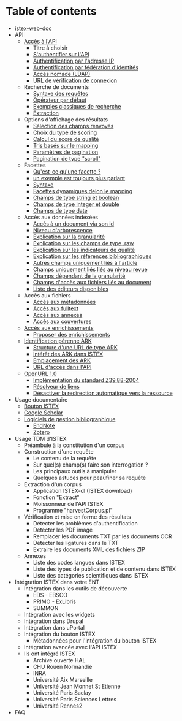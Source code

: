 # Table of contents

* [istex-web-doc](README.md)
* API
  * [Accès à l'API](api/acces-a-lapi/README.md)
    * Titre à choisir
    * [S'authentifier sur l'API](api/acces-a-lapi/sauthentifier-sur-lapi.md)
    * [Authentification par l'adresse IP](api/acces-a-lapi/authentification-par-ladresse-ip.md)
    * [Authentification par fédération d'identités](api/acces-a-lapi/authentification-par-federation-didentites.md)
    * [Accès nomade \(LDAP\)](api/acces-a-lapi/acces-nomade-ldap.md)
    * [URL de vérification de connexion](api/acces-a-lapi/url-de-verification-de-connexion.md)
  * Recherche de documents
    * [Syntaxe des requêtes](api/recherche-de-documents/syntaxe-des-requetes.md)
    * [Opérateur par défaut](api/recherche-de-documents/operateur-par-defaut.md)
    * [Exemples classiques de recherche](api/recherche-de-documents/exemples-classiques-de-recherche.md)
    * [Extraction](api/recherche-de-documents/extraction.md)
  * Options d'affichage des résultats
    * [Sélection des champs renvoyés](api/options-daffichage-des-resultats/selection-des-champs-renvoyes.md)
    * [Choix du type de scoring](api/options-daffichage-des-resultats/choix-du-type-de-scoring.md)
    * [Calcul du score de qualité](api/options-daffichage-des-resultats/calcul-du-score-de-qualite.md)
    * [Tris basés sur le mapping](api/options-daffichage-des-resultats/tris-bases-sur-le-mapping.md)
    * [Paramètres de pagination](api/options-daffichage-des-resultats/parametres-de-pagination.md)
    * [Pagination de type "scroll"](api/options-daffichage-des-resultats/pagination-de-type-scroll.md)
  * Facettes
    * [Qu'est-ce qu'une facette ?](api/facettes/quest-ce-quune-facette.md)
    * [un exemple est toujours plus parlant](api/facettes/un-exemple-est-toujours-plus-parlant.md)
    * [Syntaxe](api/facettes/syntaxe.md)
    * [Facettes dynamiques delon le mapping](api/facettes/facettes-dynamiques-delon-le-mapping.md)
    * [Champs de type string et boolean](api/facettes/champs-de-type-string-et-boolean.md)
    * [Champs de type integer et double](api/facettes/champs-de-type-integer-et-double.md)
    * [Champs de type date](api/facettes/champs-de-type-date.md)
  * Accès aux données indéxées
    * [Accès à un document via son id](api/acces-aux-donnees-indexees/acces-a-un-document-via-son-id.md)
    * [Niveau d'arborescence](api/acces-aux-donnees-indexees/niveau-darborescence.md)
    * [Explication sur la granularité](api/acces-aux-donnees-indexees/explication-sur-la-granularite.md)
    * [Explication sur les champs de type .raw](api/acces-aux-donnees-indexees/explication-sur-les-champs-de-type-.raw.md)
    * [Explication sur les indicateurs de qualité](api/acces-aux-donnees-indexees/explication-sur-les-indicateurs-de-qualite.md)
    * [Explication sur les références bibliographiques](api/acces-aux-donnees-indexees/explication-sur-les-references-bibliographiques.md)
    * [Autres champs uniquement liés à l'article](api/acces-aux-donnees-indexees/autres-champs-uniquement-lies-a-larticle.md)
    * [Champs uniquement liés liés au niveau revue](api/acces-aux-donnees-indexees/champs-uniquement-lies-lies-au-niveau-revue.md)
    * [Champs dépendant de la granularité](api/acces-aux-donnees-indexees/champs-dependant-de-la-granularite.md)
    * [Champs d'accès aux fichiers liés au document](api/acces-aux-donnees-indexees/champs-dacces-aux-fichiers-lies-au-document.md)
    * [Liste des éditeurs disponibles](api/acces-aux-donnees-indexees/liste-des-editeurs-disponibles.md)
  * Accès aux fichiers
    * [Accès aux métadonnées](api/acces-aux-fichiers/acces-aux-metadonnees.md)
    * [Accès aux fulltext](api/acces-aux-fichiers/acces-aux-fulltext.md)
    * [Accès aux annexes](api/acces-aux-fichiers/acces-aux-annexes.md)
    * [Accès aux couvertures](api/acces-aux-fichiers/acces-aux-couvertures.md)
  * [Accès aux enrichissements](api/acces-aux-enrichissements/README.md)
    * [Proposer des enrichissements](api/acces-aux-enrichissements/proposer-des-enrichissements.md)
  * [Identification pérenne ARK](api/identification-perenne-ark/README.md)
    * [Structure d'une URL de type ARK](api/identification-perenne-ark/structure-dune-url-de-type-ark.md)
    * [Intérêt des ARK dans ISTEX](api/identification-perenne-ark/interet-des-ark-dans-istex.md)
    * [Emplacement des ARK](api/identification-perenne-ark/emplacement-des-ark.md)
    * [URL d'accès dans l'API](api/identification-perenne-ark/url-dacces-dans-lapi.md)
  * [OpenURL 1.0](api/openurl-1.0/README.md)
    * [Implémentation du standard Z39.88-2004](api/openurl-1.0/implementation-du-standard-z39.88-2004.md)
    * [Résolveur de liens](api/openurl-1.0/resolveur-de-liens.md)
    * [Désactiver la redirection automatique vers la ressource](api/openurl-1.0/desactiver-la-redirection-automatique-vers-la-ressource.md)
* Usage documentaire
  * [Bouton ISTEX](usage-documentaire/bouton-istex.md)
  * [Google Scholar](usage-documentaire/google-scholar.md)
  * [Logiciels de gestion bibliographique](usage-documentaire/logiciels-de-gestion-bibliographique/README.md)
    * [EndNote](usage-documentaire/logiciels-de-gestion-bibliographique/endnote.md)
    * [Zotero](usage-documentaire/logiciels-de-gestion-bibliographique/zotero.md)
* Usage TDM d'ISTEX
  * Préambule à la constitution d'un corpus
  * Construction d'une requête
    * Le contenu de la requête
    * Sur quel\(s\) champ\(s\) faire son interrogation ?
    * Les principaux outils à manipuler
    * Quelques astuces pour peaufiner sa requête
  * Extraction d'un corpus
    * Application ISTEX-dl \(ISTEX download\)
    * Fonction "Extract"
    * Moissonneur de l'API ISTEX
    * Programme "harvestCorpus.pl"
  * Vérification et mise en forme des résultats
    * Détecter les problèmes d'authentification
    * Détecter les PDF image
    * Remplacer les documents TXT par les documents OCR
    * Détecter les ligatures dans le TXT
    * Extraire les documents XML des fichiers ZIP
  * Annexes
    * Liste des codes langues dans ISTEX
    * Liste des types de publication et de contenu dans ISTEX
    * Liste des catégories scientifiques dans ISTEX
* Intégration ISTEX dans votre ENT
  * Intégration dans les outils de découverte
    * EDS - EBSCO
    * PRIMO - ExLibris
    * SUMMON
  * Intégration avec les widgets
  * Intégration dans Drupal
  * Intégration dans uPortal
  * Intégration du bouton ISTEX
    * Métadonnées pour l'intégration du bouton ISTEX
  * Intégration avancée avec l'API ISTEX
  * Ils ont intégré ISTEX
    * Archive ouverte HAL
    * CHU Rouen Normandie
    * INRA
    * Université Aix Marseille
    * Université Jean Monnet St Etienne
    * Université Paris Saclay
    * Université Paris Sciences Lettres
    * Université Rennes2
* FAQ

